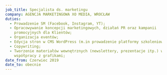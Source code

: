 ```yaml
---
job_title: Specjalista ds. marketingu
company: AGENCJA MARKETINGOWA XO MEDIA, WROCŁAW
duties:
  - Prowadzenie SM (Facebook, Instagram, YT);
  - Opracowywanie koncepcji marketingowych, działań PR oraz kampanii
    promocyjnych dla Klientów;
  - Organizacja eventów;
  - Edycja stron w CMS WordPress (m.in prowadzenie platformy szkoleniowej)
  - Copywriting;
  - Tworzenie materiałów wewnętrznych (newslettery, prezentacje itp.) we
    współpracy z grafikami;
date_from: Czerwiec 2019
date_to: obecnie
---
```

